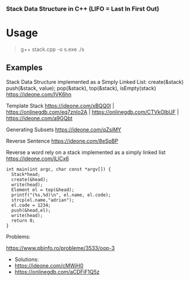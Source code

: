 ### Stack Data Structure in C++ (LIFO = Last In First Out)

# Usage
  >g++ stack.cpp -o s.exe
  >./s
>
##  Examples

Stack Data Structure implemented as a Simply Linked List: create(&stack) push(&stack, value); pop(&stack), top(&stack), isEmpty(stack) https://ideone.com/IVK6hn 

Template Stack https://ideone.com/xBQQ0l | https://onlinegdb.com/eq7znIo2A | https://onlinegdb.com/CTVkOlbUF | https://ideone.com/a9GQbt

Generating Subsets https://ideone.com/qZsiMY

Reverse Sentence https://ideone.com/8eSpBP

Reverse a word rely on a stack implemented as a simply linked list https://ideone.com/jLlCx6
```
int main(int argc, char const *argv[]) {
  Stack*head;
  create(&head);
  write(head);
  Element el = top(&head);
  printf("(%s,%d)\n", el.name, el.code);
  strcp(el.name,"adrian");
  el.code = 1234;
  push(&head,el);
  write(head);
  return 0;
}
```

Problems:

https://www.pbinfo.ro/probleme/3533/oop-3 
* Solutions: 
* https://ideone.com/cMWjH0 
* https://onlinegdb.com/aCDFiF1Q5z
